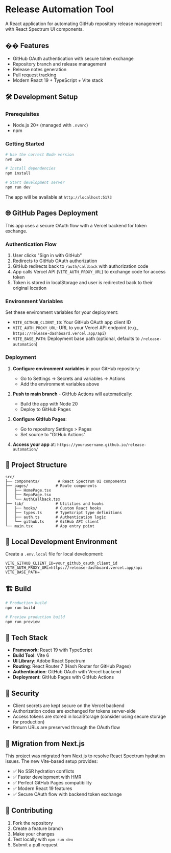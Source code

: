 # Release Automation Tool

A React application for automating GitHub repository release management with React Spectrum UI components.

## �� Features

- GitHub OAuth authentication with secure token exchange
- Repository branch and release management
- Release notes generation
- Pull request tracking
- Modern React 19 + TypeScript + Vite stack

## 🛠️ Development Setup

### Prerequisites

- Node.js 20+ (managed with `.nvmrc`)
- npm

### Getting Started

```bash
# Use the correct Node version
nvm use

# Install dependencies
npm install

# Start development server
npm run dev
```

The app will be available at `http://localhost:5173`

## 🌐 GitHub Pages Deployment

This app uses a secure OAuth flow with a Vercel backend for token exchange.

### Authentication Flow

1. User clicks "Sign in with GitHub"
2. Redirects to GitHub OAuth authorization
3. GitHub redirects back to `/auth/callback` with authorization code
4. App calls Vercel API (`VITE_AUTH_PROXY_URL`) to exchange code for access token
5. Token is stored in localStorage and user is redirected back to their original location

### Environment Variables

Set these environment variables for your deployment:

- `VITE_GITHUB_CLIENT_ID`: Your GitHub OAuth app client ID
- `VITE_AUTH_PROXY_URL`: URL to your Vercel API endpoint (e.g., `https://release-dashboard.vercel.app/api`)
- `VITE_BASE_PATH`: Deployment base path (optional, defaults to `/release-automation`)

### Deployment

1. **Configure environment variables** in your GitHub repository:

   - Go to Settings → Secrets and variables → Actions
   - Add the environment variables above

2. **Push to main branch** - GitHub Actions will automatically:

   - Build the app with Node 20
   - Deploy to GitHub Pages

3. **Configure GitHub Pages**:

   - Go to repository Settings > Pages
   - Set source to "GitHub Actions"

4. **Access your app** at: `https://yourusername.github.io/release-automation/`

## 📁 Project Structure

```
src/
├── components/        # React Spectrum UI components
├── pages/            # Route components
│   ├── HomePage.tsx
│   ├── RepoPage.tsx
│   └── AuthCallback.tsx
├── lib/              # Utilities and hooks
│   ├── hooks/        # Custom React hooks
│   ├── types.ts      # TypeScript type definitions
│   ├── auth.ts       # Authentication logic
│   └── github.ts     # GitHub API client
└── main.tsx          # App entry point
```

## 🔧 Local Development Environment

Create a `.env.local` file for local development:

```env
VITE_GITHUB_CLIENT_ID=your_github_oauth_client_id
VITE_AUTH_PROXY_URL=https://release-dashboard.vercel.app/api
VITE_BASE_PATH=
```

## 🏗️ Build

```bash
# Production build
npm run build

# Preview production build
npm run preview
```

## 📝 Tech Stack

- **Framework**: React 19 with TypeScript
- **Build Tool**: Vite 6
- **UI Library**: Adobe React Spectrum
- **Routing**: React Router 7 (Hash Router for GitHub Pages)
- **Authentication**: GitHub OAuth with Vercel backend
- **Deployment**: GitHub Pages with GitHub Actions

## 🔐 Security

- Client secrets are kept secure on the Vercel backend
- Authorization codes are exchanged for tokens server-side
- Access tokens are stored in localStorage (consider using secure storage for production)
- Return URLs are preserved through the OAuth flow

## 🚧 Migration from Next.js

This project was migrated from Next.js to resolve React Spectrum hydration issues. The new Vite-based setup provides:

- ✅ No SSR hydration conflicts
- ✅ Faster development with HMR
- ✅ Perfect GitHub Pages compatibility
- ✅ Modern React 19 features
- ✅ Secure OAuth flow with backend token exchange

## 🤝 Contributing

1. Fork the repository
2. Create a feature branch
3. Make your changes
4. Test locally with `npm run dev`
5. Submit a pull request
